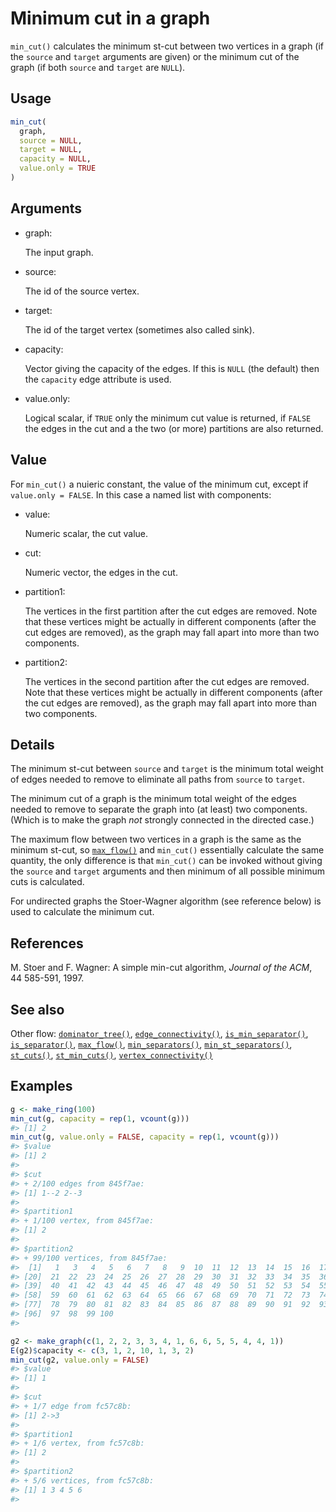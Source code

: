 # Minimum cut in a graph

`min_cut()` calculates the minimum st-cut between two vertices in a
graph (if the `source` and `target` arguments are given) or the minimum
cut of the graph (if both `source` and `target` are `NULL`).

## Usage

``` r
min_cut(
  graph,
  source = NULL,
  target = NULL,
  capacity = NULL,
  value.only = TRUE
)
```

## Arguments

- graph:

  The input graph.

- source:

  The id of the source vertex.

- target:

  The id of the target vertex (sometimes also called sink).

- capacity:

  Vector giving the capacity of the edges. If this is `NULL` (the
  default) then the `capacity` edge attribute is used.

- value.only:

  Logical scalar, if `TRUE` only the minimum cut value is returned, if
  `FALSE` the edges in the cut and a the two (or more) partitions are
  also returned.

## Value

For `min_cut()` a nuieric constant, the value of the minimum cut, except
if `value.only = FALSE`. In this case a named list with components:

- value:

  Numeric scalar, the cut value.

- cut:

  Numeric vector, the edges in the cut.

- partition1:

  The vertices in the first partition after the cut edges are removed.
  Note that these vertices might be actually in different components
  (after the cut edges are removed), as the graph may fall apart into
  more than two components.

- partition2:

  The vertices in the second partition after the cut edges are removed.
  Note that these vertices might be actually in different components
  (after the cut edges are removed), as the graph may fall apart into
  more than two components.

## Details

The minimum st-cut between `source` and `target` is the minimum total
weight of edges needed to remove to eliminate all paths from `source` to
`target`.

The minimum cut of a graph is the minimum total weight of the edges
needed to remove to separate the graph into (at least) two components.
(Which is to make the graph *not* strongly connected in the directed
case.)

The maximum flow between two vertices in a graph is the same as the
minimum st-cut, so
[`max_flow()`](https://r.igraph.org/reference/max_flow.md) and
`min_cut()` essentially calculate the same quantity, the only difference
is that `min_cut()` can be invoked without giving the `source` and
`target` arguments and then minimum of all possible minimum cuts is
calculated.

For undirected graphs the Stoer-Wagner algorithm (see reference below)
is used to calculate the minimum cut.

## References

M. Stoer and F. Wagner: A simple min-cut algorithm, *Journal of the
ACM*, 44 585-591, 1997.

## See also

Other flow:
[`dominator_tree()`](https://r.igraph.org/reference/dominator_tree.md),
[`edge_connectivity()`](https://r.igraph.org/reference/edge_connectivity.md),
[`is_min_separator()`](https://r.igraph.org/reference/is_min_separator.md),
[`is_separator()`](https://r.igraph.org/reference/is_separator.md),
[`max_flow()`](https://r.igraph.org/reference/max_flow.md),
[`min_separators()`](https://r.igraph.org/reference/min_separators.md),
[`min_st_separators()`](https://r.igraph.org/reference/min_st_separators.md),
[`st_cuts()`](https://r.igraph.org/reference/st_cuts.md),
[`st_min_cuts()`](https://r.igraph.org/reference/st_min_cuts.md),
[`vertex_connectivity()`](https://r.igraph.org/reference/vertex_connectivity.md)

## Examples

``` r
g <- make_ring(100)
min_cut(g, capacity = rep(1, vcount(g)))
#> [1] 2
min_cut(g, value.only = FALSE, capacity = rep(1, vcount(g)))
#> $value
#> [1] 2
#> 
#> $cut
#> + 2/100 edges from 845f7ae:
#> [1] 1--2 2--3
#> 
#> $partition1
#> + 1/100 vertex, from 845f7ae:
#> [1] 2
#> 
#> $partition2
#> + 99/100 vertices, from 845f7ae:
#>  [1]   1   3   4   5   6   7   8   9  10  11  12  13  14  15  16  17  18  19  20
#> [20]  21  22  23  24  25  26  27  28  29  30  31  32  33  34  35  36  37  38  39
#> [39]  40  41  42  43  44  45  46  47  48  49  50  51  52  53  54  55  56  57  58
#> [58]  59  60  61  62  63  64  65  66  67  68  69  70  71  72  73  74  75  76  77
#> [77]  78  79  80  81  82  83  84  85  86  87  88  89  90  91  92  93  94  95  96
#> [96]  97  98  99 100
#> 

g2 <- make_graph(c(1, 2, 2, 3, 3, 4, 1, 6, 6, 5, 5, 4, 4, 1))
E(g2)$capacity <- c(3, 1, 2, 10, 1, 3, 2)
min_cut(g2, value.only = FALSE)
#> $value
#> [1] 1
#> 
#> $cut
#> + 1/7 edge from fc57c8b:
#> [1] 2->3
#> 
#> $partition1
#> + 1/6 vertex, from fc57c8b:
#> [1] 2
#> 
#> $partition2
#> + 5/6 vertices, from fc57c8b:
#> [1] 1 3 4 5 6
#> 
```

